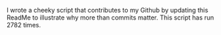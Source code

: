I wrote a cheeky script that contributes to my Github by updating this ReadMe to illustrate why more than commits matter. This script has run 2782 times.
